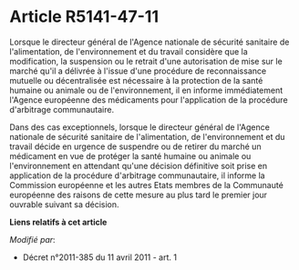 # Article R5141-47-11

Lorsque le directeur général de l'Agence nationale de sécurité sanitaire de l'alimentation, de l'environnement et du travail
considère que la modification, la suspension ou le retrait d'une autorisation de mise sur le marché qu'il a délivrée à
l'issue d'une procédure de reconnaissance mutuelle ou décentralisée est nécessaire à la protection de la santé humaine ou
animale ou de l'environnement, il en informe immédiatement l'Agence européenne des médicaments pour l'application de la
procédure d'arbitrage communautaire. 

Dans des cas exceptionnels, lorsque le directeur général de l'Agence nationale de sécurité sanitaire de l'alimentation, de
l'environnement et du travail décide en urgence de suspendre ou de retirer du marché un médicament en vue de protéger la
santé humaine ou animale ou l'environnement en attendant qu'une décision définitive soit prise en application de la procédure
d'arbitrage communautaire, il informe la Commission européenne et les autres Etats membres de la Communauté européenne des
raisons de cette mesure au plus tard le premier jour ouvrable suivant sa décision.

**Liens relatifs à cet article**

_Modifié par_:

  - Décret n°2011-385 du 11 avril 2011 - art. 1
